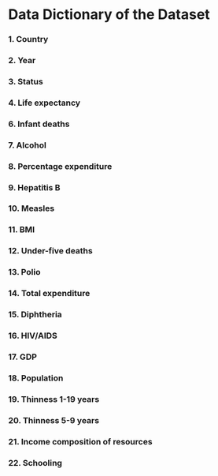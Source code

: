 # Data Dictionary of the Dataset

### 1.	Country
### 2.	Year
### 3.	Status
### 4.	Life expectancy
### 6.	Infant deaths
### 7.	Alcohol
### 8.	Percentage expenditure
### 9.	Hepatitis B
### 10.	Measles
### 11.	BMI
### 12.	Under-five deaths
### 13.	Polio
### 14.	Total expenditure
### 15.	Diphtheria
### 16.	HIV/AIDS
### 17.	GDP
### 18.	Population
### 19.	Thinness 1-19 years
### 20.	Thinness 5-9 years
### 21.	Income composition of resources
### 22.	Schooling

